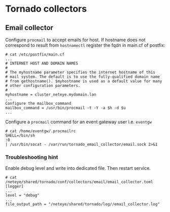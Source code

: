 # Tornado collectors

## Email collector

Configure `procmail` to accept emails for host. If hostname does not correspond to result from `hostnamectl` register the fqdn in main.cf of postfix:
```
# cat /etc/postfix/main.cf
...
# INTERNET HOST AND DOMAIN NAMES
#
# The myhostname parameter specifies the internet hostname of this
# mail system. The default is to use the fully-qualified domain name
# from gethostname(). $myhostname is used as a default value for many
# other configuration parameters.
#
myhostname = cluster_neteye.mydomain.lan
...
Configure the mailbox_command
mailbox_command = /usr/bin/procmail -t -Y -a $h -d $u
...
```

Configure a `procmail` command for an event gateway user i.e. `eventgw`
```
# cat /home/eventgw/.procmailrc
SHELL=/bin/sh
:0
| /usr/bin/socat - /var/run/tornado_email_collector/email.sock 2>&1

```

### Troubleshooting hint

Enable debug level and write into dedicated file. 
Then restart service.
```
# cat /neteye/shared/tornado/conf/collectors/email/email_collector.toml
[logger]
...
level = "debug"
...
file_output_path = "/neteye/shared/tornado/log//email_collector.log"

```

